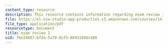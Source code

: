 ```yaml
---
content_type: resource
description: This resource contains information regarding exam review 1
file: https://ol-ocw-studio-app-production.s3.amazonaws.com/courses/14-73-the-challenge-of-world-poverty-spring-2011/f6e34887bfda5a708cf580431048c489_MIT14_73S11_review_1.pdf
file_type: application/pdf
resourcetype: Document
title: exam review 1
uid: f6e34887-bfda-5a70-8cf5-80431048c489
---
```

